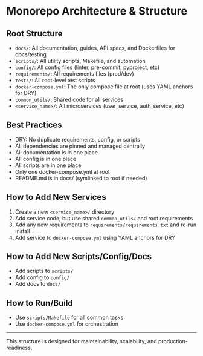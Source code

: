 # Monorepo Architecture & Structure

## Root Structure

- `docs/`: All documentation, guides, API specs, and Dockerfiles for docs/testing
- `scripts/`: All utility scripts, Makefile, and automation
- `config/`: All config files (linter, pre-commit, pyproject, etc)
- `requirements/`: All requirements files (prod/dev)
- `tests/`: All root-level test scripts
- `docker-compose.yml`: The only compose file at root (uses YAML anchors for DRY)
- `common_utils/`: Shared code for all services
- `<service_name>/`: All microservices (user_service, auth_service, etc)

## Best Practices

- DRY: No duplicate requirements, config, or scripts
- All dependencies are pinned and managed centrally
- All documentation is in one place
- All config is in one place
- All scripts are in one place
- Only one docker-compose.yml at root
- README.md is in docs/ (symlinked to root if needed)

## How to Add New Services

1. Create a new `<service_name>/` directory
2. Add service code, but use shared `common_utils/` and root requirements
3. Add any new requirements to `requirements/requirements.txt` and re-run install
4. Add service to `docker-compose.yml` using YAML anchors for DRY

## How to Add New Scripts/Config/Docs

- Add scripts to `scripts/`
- Add config to `config/`
- Add docs to `docs/`

## How to Run/Build

- Use `scripts/Makefile` for all common tasks
- Use `docker-compose.yml` for orchestration

---

This structure is designed for maintainability, scalability, and production-readiness. 